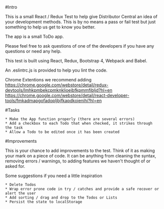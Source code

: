 #Intro

This is a small React / Redux Test to help give Distributor Central an idea of your development methods.  This is by no means a pass or fail test but just something to help us get to know you better.

The app is a small ToDo app.

Please feel free to ask questions of one of the developers if you have any questions or need any help.

This test is built using React, Redux, Bootstrap 4, Webpack and Babel.

An .eslintrc.js is provided to help you lint the code.

Chrome Extentions we recommend adding
	https://chrome.google.com/webstore/detail/redux-devtools/lmhkpmbekcpmknklioeibfkpmmfibljd?hl=en
	https://chrome.google.com/webstore/detail/react-developer-tools/fmkadmapgofadopljbjfkapdkoienihi?hl=en

#Tasks

	* Make the App function properly (there are several errors)
	* Add a checkbox to each Todo that when checked, it strikes through the task
	* Allow a Todo to be edited once it has been created

#Improvements

This is your chance to add improvements to the test.  Think of it as making your mark on a piece of code.  It can be anything from cleaning the syntax, removing errors / warnings, to adding features we haven't thought of or asked for.

Some suggestions if you need a little inspiration

	* Delete Todos
	* Wrap error prone code in try / catches and provide a safe recover or alert the user
	* Add sorting / drag and drop to the Todos or Lists
	* Persist the state to localStorage